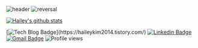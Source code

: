 ![header](https://capsule-render.vercel.app/api?type=wave&color=auto&height=300&section=header&text=capsule%20render&fontSize=90)
 ![reversal](https://capsule-render.vercel.app/api?type=rect&text=RECT&fontAlign=30&fontSize=30&desc=Use%20theme&descAlign=60&descAlignY=50&theme=radical)
 
 [![Hailey's github stats](https://github-readme-stats.vercel.app/api?username=haileykim2014)](https://github.com/anuraghazra/github-readme-stats)

 [![Tech Blog Badge](http://img.shields.io/badge/-Tech%20blog-black?style=flat-square&logo=github&link=[https://zzsza.github.io/](https://haileykim2014.tistory.com/))](https://haileykim2014.tistory.com/)
  [![Linkedin Badge](https://img.shields.io/badge/-LinkedIn-blue?style=flat-square&logo=Linkedin&logoColor=white&link=https://www.linkedin.com/in/moviekim/)](https://www.linkedin.com/in/moviekim/)
  [![Gmail Badge](https://img.shields.io/badge/Gmail-d14836?style=flat-square&logo=Gmail&logoColor=white&link=mailto:haileykim2014@gmail.com)](mailto:haileykim2014@gmail.com)
  ![Profile views](https://gpvc.arturio.dev/haileykim2014)  
